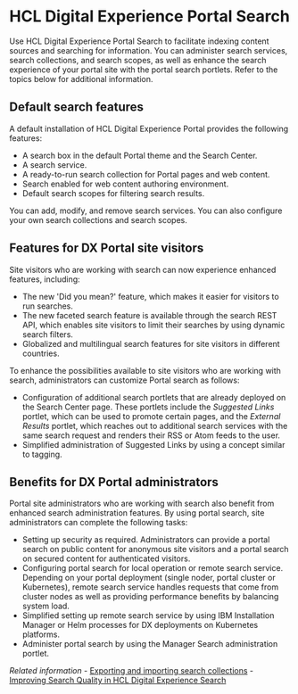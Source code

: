 # HCL Digital Experience Portal Search

Use HCL Digital Experience Portal Search to facilitate indexing content sources and searching for information. You can administer search services, search collections, and search scopes, as well as enhance the search experience of your portal site with the portal search portlets. Refer to the topics below for additional information.

## Default search features

A default installation of HCL Digital Experience Portal provides the following features:

-   A search box in the default Portal theme and the Search Center.
-   A search service.
-   A ready-to-run search collection for Portal pages and web content.
-   Search enabled for web content authoring environment.
-   Default search scopes for filtering search results.

You can add, modify, and remove search services. You can also configure your own search collections and search scopes.

## Features for DX Portal site visitors

Site visitors who are working with search can now experience enhanced features, including:

-   The new 'Did you mean?' feature, which makes it easier for visitors to run searches.
-   The new faceted search feature is available through the search REST API, which enables site visitors to limit their searches by using dynamic search filters.
-   Globalized and multilingual search features for site visitors in different countries.

To enhance the possibilities available to site visitors who are working with search, administrators can customize Portal search as follows:

-   Configuration of additional search portlets that are already deployed on the Search Center page. These portlets include the *Suggested Links* portlet, which can be used to promote certain pages, and the *External Results* portlet, which reaches out to additional search services with the same search request and renders their RSS or Atom feeds to the user.
-   Simplified administration of Suggested Links by using a concept similar to tagging.

## Benefits for DX Portal administrators

Portal site administrators who are working with search also benefit from enhanced search administration features. By using portal search, site administrators can complete the following tasks:

-   Setting up security as required. Administrators can provide a portal search on public content for anonymous site visitors and a portal search on secured content for authenticated visitors.
-   Configuring portal search for local operation or remote search service. Depending on your portal deployment \(single noder,  portal cluster or Kubernetes\), remote search service handles requests that come from cluster nodes as well as providing performance benefits by balancing system load.
-   Simplified setting up remote search service by using IBM Installation Manager or Helm processes for DX deployments on Kubernetes platforms.
-   Administer portal search by using the Manager Search administration portlet.

<!--
-   **[Portlets for working with Search](../admin-system/srrsrchportletslist.md)**  
Get an overview of the portal search portlets.
-   **[Administering Portal Search](../admin-system/srtadmsrch.md)**  
You can administer and configure many details for Portal Search.
-   **[Hints and tips for using Portal Search](../admin-system/srrhinttips.md)**  
View some useful tips for using Portal Search.
-   **[The portal site search collection fails](../admin-system/srrhinttips_crt_scoll_fails.md)**  
Creating the portal site search collection can fail due to a file path length restriction.
-   **[Portal Search trace and log files](../admin-system/srrlogtrac.md)**  
Portal Search provides logging and tracing so that you can get additional information for resolving possible problems. -->


*Related information*
    - [Exporting and importing search collections](../../search/portal_search/administer_portal_search/setup_search_collections/srtexpimp.md)
    - [Improving Search Quality in HCL Digital Experience Search](https://support.hcltechsw.com/csm?id=kb_article&sysparm_article=KB0076375)

